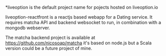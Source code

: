 *liveoption is the default project name for pojects hosted on liveoption.io

liveoption-reactfront is a reactjs based webapp for a Dating service. It requires matcha API and backend websocket to run, in combination with a mongodb webserver.

The matcha backend project is available at https://github.com/nicosoap/matcha it's based on node.js but a Scala version could be a future project of mine.
